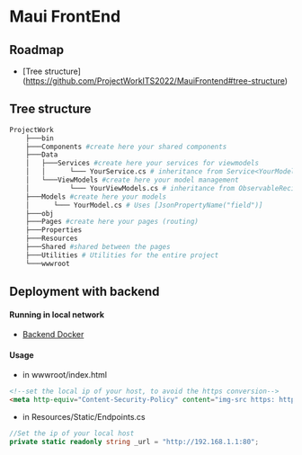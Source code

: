 
# Maui FrontEnd


## Roadmap

- [Tree structure] (https://github.com/ProjectWorkITS2022/MauiFrontend#tree-structure)



## Tree structure 

```python
ProjectWork
    ├───bin
    ├───Components #create here your shared components
    ├───Data
    │   ├───Services #create here your services for viewmodels
    │   │      └─── YourService.cs # inheritance from Service<YourModel>
    │   └───ViewModels #create here your model management
    │          └─── YourViewModels.cs # inheritance from ObservableRecipient , IViewModel<YourModel>
    ├───Models #create here your models
    │      └─── YourModel.cs # Uses [JsonPropertyName("field")]
    ├───obj
    ├───Pages #create here your pages (routing)
    ├───Properties
    ├───Resources
    ├───Shared #shared between the pages
    ├───Utilities # Utilities for the entire project
    └───wwwroot
```
## Deployment with backend

#### Running in local network
- [Backend Docker](https://github.com/Clueless-Aware/BackendAPI)




#### Usage

- in wwwroot/index.html


```html
<!--set the local ip of your host, to avoid the https conversion-->
<meta http-equiv="Content-Security-Policy" content="img-src https: http://192.168.1.1:80/" />
```

- in Resources/Static/Endpoints.cs
```csharp
//Set the ip of your local host
private static readonly string _url = "http://192.168.1.1:80";
```

